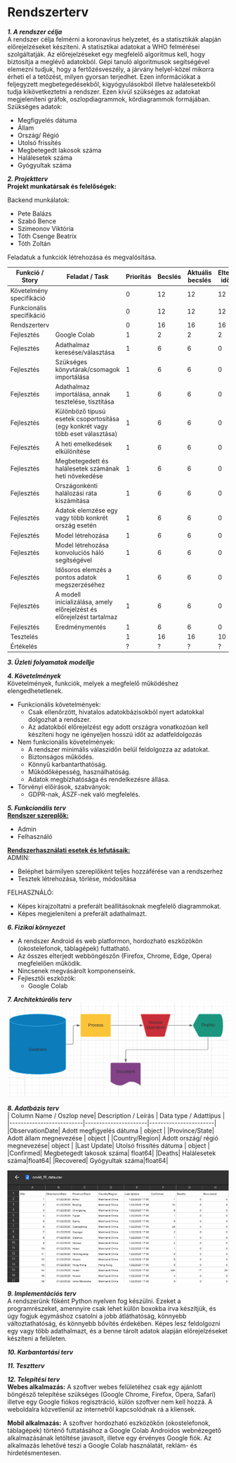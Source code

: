 # Rendszerterv

***1. A rendszer célja***<br>
A rendszer célja felmérni a koronavírus helyzetet, és a statisztikák alapján előrejelzéseket készíteni. A statisztikai adatokat a WHO felmérései szolgáltatják. Az előrejelzéseket egy megfelelő algoritmus kell, hogy biztosítja a meglévő adatokból. Gépi tanuló algoritmusok segítségével elemezni tudjuk, hogy a fertőzésveszély, a járvány helyel-közel mikorra érheti el a tetőzést, milyen gyorsan terjedhet. Ezen információkat a feljegyzett megbetegedésekből, kigyógyulásokból illetve halálesetekből tudja kikövetkeztetni a rendszer. Ezen kívül szükséges az adatokat megjeleníteni gráfok, oszlopdiagrammok, kördiagrammok formájában.  
Szükséges adatok: 
- Megfigyelés dátuma
- Állam
- Ország/ Régió
- Utolsó frissítés
- Megbetegedt lakosok száma
- Halálesetek száma
- Gyógyultak száma

***2. Projektterv***<br>
**Projekt munkatársak és felelőségek:**

Backend munkálatok: 
- Pete Balázs
- Szabó Bence
- Szimeonov Viktória
- Tóth Csenge Beatrix
- Tóth Zoltán

Feladatuk a funkciók létrehozása és megvalósítása.

| Funkció / Story | Feladat / Task | Prioritás | Becslés | Aktuális becslés | Eltelt idő | Hátralévő idő |
|-----------------|----------------|-----------|---------|------------------|------------|---------------|
| Követelmény specifikáció | | 0 | 12 | 12 | 12 | 0 |
| Funkcionális specifikáció | | 0 | 12 | 12 | 12 | 0 |
| Rendszerterv | | 0 | 16 | 16 | 16 | 0 |
| Fejlesztés | Google Colab | 1 | 2 | 2 | 2 | 0 |
| Fejlesztés | Adathalmaz keresése/választása | 1 | 6 | 6 | 0 | 0 |
| Fejlesztés | Szükséges könyvtárak/csomagok importálása | 1 | 6 | 6 | 0 | 0 |
| Fejlesztés | Adathalmaz importálása, annak tesztelése, tisztítása | 1 | 6 | 6 | 0 | 0 |
| Fejlesztés | Különböző típusú esetek csoportosítása (egy konkrét vagy több eset választása) | 1 | 6 | 6 | 0 | 0 |
| Fejlesztés | A heti emelkedések elkülönítése | 1 | 6 | 6 | 0 | 0 |
| Fejlesztés | Megbetegedett és halálesetek számának heti növekedése | 1 | 6 | 6 | 0 | 0 |
| Fejlesztés | Országonkénti halálozási ráta kiszámítása | 1 | 6 | 6 | 0 | 0 |
| Fejlesztés | Adatok elemzése egy vagy több konkrét ország esetén | 1 | 6 | 6 | 0 | 0 |
| Fejlesztés | Model létrehozása | 1 | 6 | 6 | 0 | 0 |
| Fejlesztés | Model létrehozása konvoluciós háló segítségével | 1 | 6 | 6 | 0 | 0 |
| Fejlesztés | Idősoros elemzés a pontos adatok megszerzéséhez | 1 | 6 | 6 | 0 | 0 |
| Fejlesztés | A modell inicializálása, amely előrejelzést és előrejelzést tartalmaz | 1 | 6 | 6 | 0 | 0 |
| Fejlesztés | Eredménymentés | 1 | 6 | 6 | 0 | 0 |
| Tesztelés | | 1 | 16 | 16 | 10 | 6 |
| Értékelés | | ? | ? | ? | ? | ? |

***3. Üzleti folyamatok modellje***<br>

***4. Követelmények***<br>
Követelmények, funkciók, melyek a megfelelő működéshez elengedhetetlenek.
- Funkcionális követelmények:
  - Csak ellenőrzött, hivatalos adatokbázisokból nyert adatokkal dolgozhat a rendszer.
  - Az adatokból előrejelzést egy adott országra vonatkozóan kell készíteni hogy ne igényeljen hosszú időt az adatfeldolgozás
- Nem funkcionális követelmények:
  - A rendszer minimális válaszidőn belül feldolgozza az adatokat.
  - Biztonságos működés.
  - Könnyű karbantarthatóság.
  - Működőképesség, használhatóság.
  - Adatok megbízhatósága és rendelkezésre állása.
- Törvényi előírások, szabványok:
  - GDPR-nak, ÁSZF-nek való megfelelés.

***5. Funkcionális terv***<br>
**<ins>Rendszer szereplők:<ins>**
- Admin
- Felhasználó

**<ins>Rendszerhasználati esetek és lefutásaik:<ins>**<br>
ADMIN:
- Beléphet bármilyen szereplőként teljes hozzáférése van a rendszerhez
- Tesztek létrehozása, törlése, módosítása

FELHASZNÁLÓ:
- Képes kirajzoltatni a preferált beállításoknak megfelelő diagrammokat.
- Képes megjeleníteni a preferált adathalmazt.


***6. Fizikai környezet***<br>
  
- A rendszer Android és web platformon, hordozható eszközökön (okostelefonok, táblagépek) futtatható.
- Az összes elterjedt webböngészőn (Firefox, Chrome, Edge, Opera) megfelelően működik.
- Nincsenek megvásárolt komponenseink.
- Fejlesztői eszközök:
  - Google Colab

***7. Architektúrális terv***<br>
  ![uml_diagram](images/uml_diagram.png)

***8. Adatbázis terv***<br>
| Column Name / Oszlop neve| Description / Leírás | Data type / Adattípus | 
|--------------------------|----------------------|-----------------------|
|ObservationDate| Adott megfigyelés dátuma | object |
|Province/State| Adott állam megnevezése | object |
|Country/Region| Adott ország/ régió megnevezése| object |
|Last Update| Utolsó frissítés dátuma | object |
|Confirmed| Megbetegedt lakosok száma| float64|
|Deaths| Halálesetek száma|float64|
|Recovered| Gyógyultak száma|float64|

<img src="images/dataset.png" data-canonical-src=""/>

***9. Implementációs terv***<br>
A rendszerünk főként Python nyelven fog készülni. Ezeket a programrészeket, amennyire csak lehet külön boxokba írva készítjük, és úgy fogjuk egymáshoz csatolni a jobb átláthatóság, könnyebb változtathatóság, és könnyebb bővítés érdekében. Képes lesz feldolgozni egy vagy több adathalmazt, és a benne tárolt adatok alapján előrejelzéseket készíteni a felületen.

***10. Karbantartási terv***<br>

***11. Tesztterv***<br>

***12. Telepítési terv***<br>
**Webes alkalmazás:**
    A szoftver webes felületéhez csak egy ajánlott böngésző telepítése szükséges (Google Chrome, Firefox, Opera, Safari) illetve egy Google fiókos regisztráció, külön szoftver nem kell hozzá. A weboldalra közvetlenül az internetről kapcsolódnak rá a kliensek.
    
**Mobil alkalmazás:**
    A szoftver hordozható eszközökön (okostelefonok, táblagépek) történő futtatásához a Google Colab Androidos webnézegető alkalmazásának letöltése javasolt, illetve egy érvényes Google fiók. Az alkalmazás lehetővé teszi a Google Colab használatát, reklám- és hirdetésmentesen.
